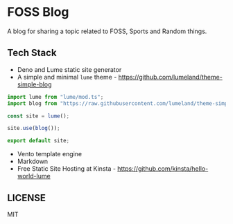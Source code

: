# FOSS Blog

A blog for sharing a topic related to FOSS, Sports and Random things.

## Tech Stack

- Deno and Lume static site generator
- A simple and minimal `lume` theme - <https://github.com/lumeland/theme-simple-blog>  

```js
import lume from "lume/mod.ts";
import blog from "https://raw.githubusercontent.com/lumeland/theme-simple-blog/main/mod.ts";

const site = lume();

site.use(blog());

export default site;
```

- Vento template engine
- Markdown
- Free Static Site Hosting at Kinsta - <https://github.com/kinsta/hello-world-lume>

## LICENSE

MIT
